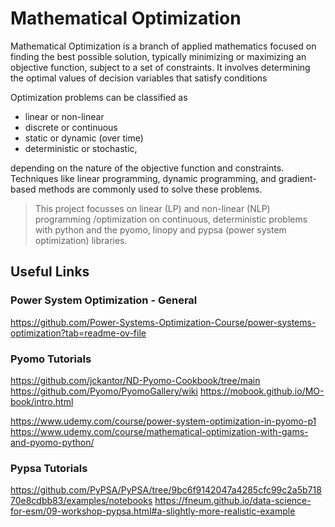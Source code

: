

# Mathematical Optimization 

Mathematical Optimization is a branch of applied mathematics focused on finding the best possible solution, typically minimizing or maximizing an objective function, subject to a set of constraints. It involves determining the optimal values of decision variables that satisfy conditions 

Optimization problems can be classified as 
- linear or non-linear
- discrete or continuous
- static or dynamic (over time)
- deterministic or stochastic, 

depending on the nature of the objective function and constraints. Techniques like linear programming, dynamic programming, and gradient-based methods are commonly used to solve these problems.

> This project focusses on linear (LP) and non-linear (NLP) programming /optimization on continuous, deterministic problems with python and the pyomo, linopy and pypsa (power system optimization) libraries.


## Useful Links 

### Power System Optimization - General
https://github.com/Power-Systems-Optimization-Course/power-systems-optimization?tab=readme-ov-file


### Pyomo Tutorials
https://github.com/jckantor/ND-Pyomo-Cookbook/tree/main
https://github.com/Pyomo/PyomoGallery/wiki
https://mobook.github.io/MO-book/intro.html

https://www.udemy.com/course/power-system-optimization-in-pyomo-p1
https://www.udemy.com/course/mathematical-optimization-with-gams-and-pyomo-python/

### Pypsa Tutorials
https://github.com/PyPSA/PyPSA/tree/9bc6f9142047a4285cfc99c2a5b71870e8cdbb83/examples/notebooks
https://fneum.github.io/data-science-for-esm/09-workshop-pypsa.html#a-slightly-more-realistic-example